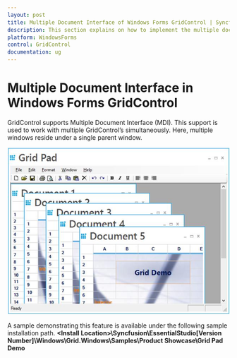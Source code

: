 ```yaml
---
layout: post
title: Multiple Document Interface of Windows Forms GridControl | Syncfusion
description: This section explains on how to implement the multiple document interface (MDI) in Syncfusion Windows Forms GridControl and more.
platform: WindowsForms
control: GridControl
documentation: ug
---
```

# Multiple Document Interface in Windows Forms GridControl
GridControl supports Multiple Document Interface (MDI). This support is used to work with multiple GridControl’s simultaneously. Here, multiple windows reside under a single parent window.

![MDI in Windows Forms Grid Control](Multiple-Document-Interface_images/Multiple-Document-Interface_img1.jpeg)

A sample demonstrating this feature is available under the following sample installation path.
**&lt;Install Location&gt;\Syncfusion\EssentialStudio\[Version Number]\Windows\Grid.Windows\Samples\Product Showcase\Grid Pad Demo**
